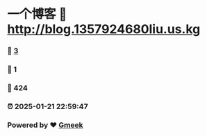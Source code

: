 # 一个博客 :link: http://blog.1357924680liu.us.kg 
### :page_facing_up: [3](http://blog.1357924680liu.us.kg/tag.html) 
### :speech_balloon: 1 
### :hibiscus: 424 
### :alarm_clock: 2025-01-21 22:59:47 
### Powered by :heart: [Gmeek](https://github.com/Meekdai/Gmeek)
